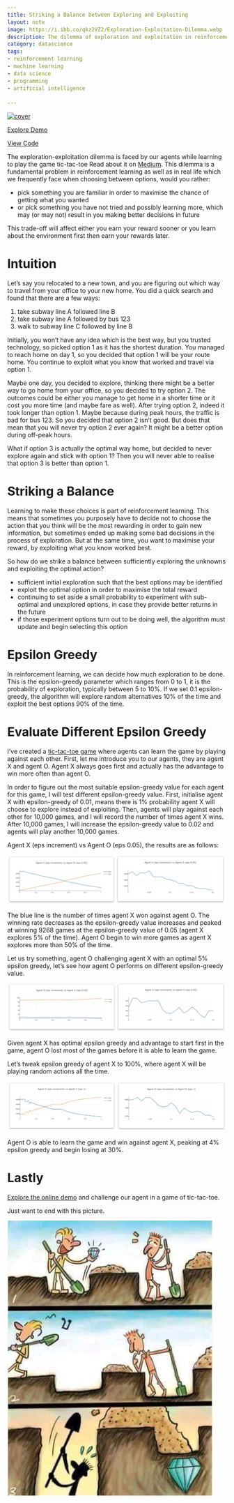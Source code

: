 ```yaml
---
title: Striking a Balance between Exploring and Exploiting
layout: note
image: https://i.ibb.co/qkz2VZ2/Exploration-Exploitation-Dilemma.webp
description: The dilemma of exploration and exploitation in reinforcement learning
category: datascience
tags:
- reinforcement learning
- machine learning
- data science
- programming
- artificial intelligence

---
```


[![cover](https://i.ibb.co/qkz2VZ2/Exploration-Exploitation-Dilemma.webp)](https://towardsdatascience.com/striking-a-balance-between-exploring-and-exploiting-5475d9c1e66e)

[Explore Demo](https://jinglescode.github.io/demos/rl-value-function-tic-tac-toe)

[View Code](https://github.com/jinglescode/demos/tree/master/src/app/components/rl-value-function-tic-tac-toe)

The exploration-exploitation dilemma is faced by our agents while learning to play the game tic-tac-toe Read about it on [Medium](https://towardsdatascience.com/reinforcement-learning-value-function-57b04e911152). This dilemma is a fundamental problem in reinforcement learning as well as in real life which we frequently face when choosing between options, would you rather:
- pick something you are familiar in order to maximise the chance of getting what you wanted
- or pick something you have not tried and possibly learning more, which may (or may not) result in you making better decisions in future

This trade-off will affect either you earn your reward sooner or you learn about the environment first then earn your rewards later.

# Intuition

Let’s say you relocated to a new town, and you are figuring out which way to travel from your office to your new home. You did a quick search and found that there are a few ways:
1. take subway line A followed line B
2. take subway line A followed by bus 123
3. walk to subway line C followed by line B

Initially, you won’t have any idea which is the best way, but you trusted technology, so picked option 1 as it has the shortest duration. You managed to reach home on day 1, so you decided that option 1 will be your route home. You continue to exploit what you know that worked and travel via option 1.

Maybe one day, you decided to explore, thinking there might be a better way to go home from your office, so you decided to try option 2. The outcomes could be either you manage to get home in a shorter time or it cost you more time (and maybe fare as well). After trying option 2, indeed it took longer than option 1. Maybe because during peak hours, the traffic is bad for bus 123. So you decided that option 2 isn’t good. But does that mean that you will never try option 2 ever again? It might be a better option during off-peak hours.

What if option 3 is actually the optimal way home, but decided to never explore again and stick with option 1? Then you will never able to realise that option 3 is better than option 1.

# Striking a Balance

Learning to make these choices is part of reinforcement learning. This means that sometimes you purposely have to decide not to choose the action that you think will be the most rewarding in order to gain new information, but sometimes ended up making some bad decisions in the process of exploration. But at the same time, you want to maximise your reward, by exploiting what you know worked best.

So how do we strike a balance between sufficiently exploring the unknowns and exploiting the optimal action?
- sufficient initial exploration such that the best options may be identified
- exploit the optimal option in order to maximise the total reward
- continuing to set aside a small probability to experiment with sub-optimal and unexplored options, in case they provide better returns in the future
- if those experiment options turn out to be doing well, the algorithm must update and begin selecting this option

# Epsilon Greedy

In reinforcement learning, we can decide how much exploration to be done. This is the epsilon-greedy parameter which ranges from 0 to 1, it is the probability of exploration, typically between 5 to 10%. If we set 0.1 epsilon-greedy, the algorithm will explore random alternatives 10% of the time and exploit the best options 90% of the time.

# Evaluate Different Epsilon Greedy

I’ve created a [tic-tac-toe game](https://jinglescode.github.io/demos/rl-value-function-tic-tac-toe) where agents can learn the game by playing against each other. First, let me introduce you to our agents, they are agent X and agent O. Agent X always goes first and actually has the advantage to win more often than agent O.

In order to figure out the most suitable epsilon-greedy value for each agent for this game, I will test different epsilon-greedy value. First, initialise agent X with epsilon-greedy of 0.01, means there is 1% probability agent X will choose to explore instead of exploiting. Then, agents will play against each other for 10,000 games, and I will record the number of times agent X wins. After 10,000 games, I will increase the epsilon-greedy value to 0.02 and agents will play another 10,000 games.

Agent X (eps increment) vs Agent O (eps 0.05), the results are as follows:

![Number of games (out of 10,000) won by agent X on different epsilon-greedy value](/assets/img/posts/explore-exploit-01.webp)

The blue line is the number of times agent X won against agent O. The winning rate decreases as the epsilon-greedy value increases and peaked at winning 9268 games at the epsilon-greedy value of 0.05 (agent X explores 5% of the time). Agent O begin to win more games as agent X explores more than 50% of the time.

Let us try something, agent O challenging agent X with an optimal 5% epsilon greedy, let’s see how agent O performs on different epsilon-greedy value.

![Number of games won by agent O on different epsilon-greedy value](/assets/img/posts/explore-exploit-02.webp)

Given agent X has optimal epsilon greedy and advantage to start first in the game, agent O lost most of the games before it is able to learn the game.

Let’s tweak epsilon greedy of agent X to 100%, where agent X will be playing random actions all the time.

![Number of games won by agent O on different epsilon-greedy value, where agent X play randomly](/assets/img/posts/explore-exploit-03.webp)

Agent O is able to learn the game and win against agent X, peaking at 4% epsilon greedy and begin losing at 30%.

# Lastly

[Explore the online demo](https://jinglescode.github.io/demos/rl-value-function-tic-tac-toe) and challenge our agent in a game of tic-tac-toe.

Just want to end with this picture.

![explore exploit](/assets/img/posts/explore-exploit-04.jpeg)
